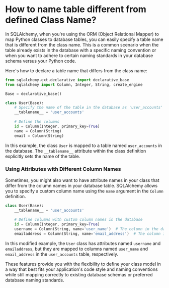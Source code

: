 # How to name table different from defined Class Name?
In SQLAlchemy, when you're using the ORM (Object Relational Mapper) to map Python classes to database tables, you can easily specify a table name that is different from the class name. This is a common scenario when the table already exists in the database with a specific naming convention or when you want to adhere to certain naming standards in your database schema versus your Python code.

Here's how to declare a table name that differs from the class name:

```python
from sqlalchemy.ext.declarative import declarative_base
from sqlalchemy import Column, Integer, String, create_engine

Base = declarative_base()

class User(Base):
    # Specify the name of the table in the database as 'user_accounts'
    __tablename__ = 'user_accounts'
    
    # Define the columns
    id = Column(Integer, primary_key=True)
    name = Column(String)
    email = Column(String)
```

In this example, the class `User` is mapped to a table named `user_accounts` in the database. The `__tablename__` attribute within the class definition explicitly sets the name of the table.

### Using Attributes with Different Column Names

Sometimes, you might also want to have attribute names in your class that differ from the column names in your database table. SQLAlchemy allows you to specify a custom column name using the `name` argument in the `Column` definition.

```python
class User(Base):
    __tablename__ = 'user_accounts'
    
    # Define columns with custom column names in the database
    id = Column(Integer, primary_key=True)
    username = Column(String, name='user_name')  # The column in the database is 'user_name'
    emailaddress = Column(String, name='email_address')  # The column in the database is 'email_address'
```

In this modified example, the `User` class has attributes named `username` and `emailaddress`, but they are mapped to columns named `user_name` and `email_address` in the `user_accounts` table, respectively.

These features provide you with the flexibility to define your class model in a way that best fits your application's code style and naming conventions while still mapping correctly to existing database schemas or preferred database naming standards.